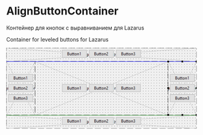# AlignButtonContainer
Контейнер для кнопок с выравниванием для Lazarus

Container for leveled buttons for Lazarus

![image](/image.png "image")
